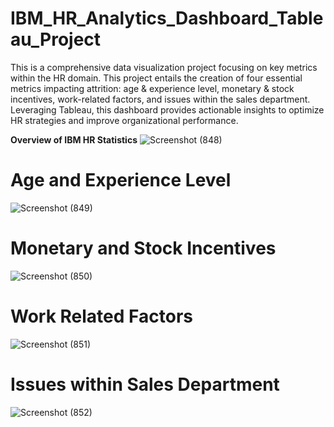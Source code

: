# IBM_HR_Analytics_Dashboard_Tableau_Project
This is a comprehensive data visualization project focusing on key metrics within the HR domain. This project entails the creation of four essential metrics impacting attrition: age & experience level, monetary & stock incentives, work-related factors, and issues within the sales department. Leveraging Tableau, this dashboard provides actionable insights to optimize HR strategies and improve organizational performance.


**Overview of IBM HR Statistics**
![Screenshot (848)](https://github.com/shasmitaa/IBM_HR_Analytics_Dashboard_Tableau_Project/assets/148513743/8dedbbb7-d012-4499-bfed-71c579d09d5f)


# Age and Experience Level
![Screenshot (849)](https://github.com/shasmitaa/IBM_HR_Analytics_Dashboard_Tableau_Project/assets/148513743/138da04d-fef7-456f-b650-0773941f566a)


# Monetary and Stock Incentives
![Screenshot (850)](https://github.com/shasmitaa/IBM_HR_Analytics_Dashboard_Tableau_Project/assets/148513743/eef6199a-c44c-4532-bae7-1662fb117cbb)


# Work Related Factors
![Screenshot (851)](https://github.com/shasmitaa/IBM_HR_Analytics_Dashboard_Tableau_Project/assets/148513743/8bde2d98-f696-4668-bb61-857f9a80f239)


# Issues within Sales Department
![Screenshot (852)](https://github.com/shasmitaa/IBM_HR_Analytics_Dashboard_Tableau_Project/assets/148513743/d8f16d22-dbfb-4e47-b058-0460a99867d8)




